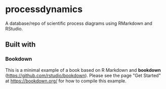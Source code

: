 # processdynamics

A database/repo of scientific process diagrams using RMarkdown and RStudio.

## Built with

### Bookdown

This is a minimal example of a book based on R Markdown and **bookdown** (https://github.com/rstudio/bookdown). Please see the page "Get Started" at https://bookdown.org/ for how to compile this example.
